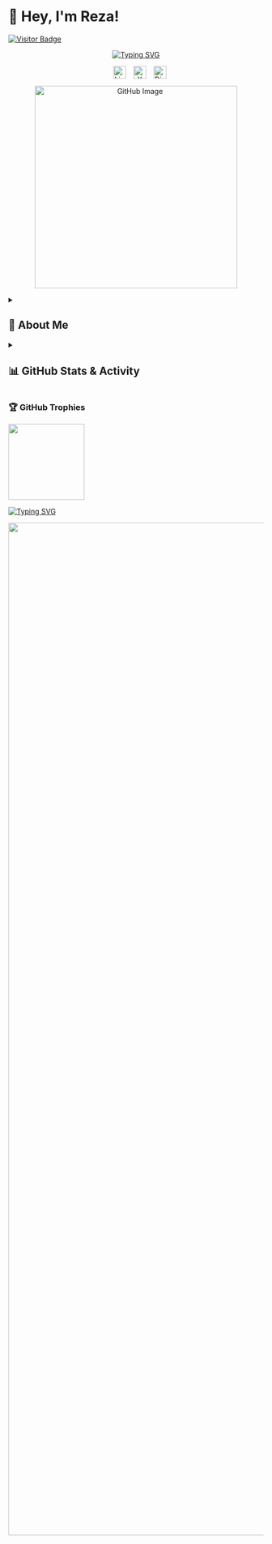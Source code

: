 # 👋 Hey, I'm Reza!  

[![Visitor Badge](https://visitor-badge.laobi.icu/badge?page_id=reza-nzri.reza-nzri)](https://github.com/reza-nzri) 

<p align="center">
  <a href="https://git.io/typing-svg"><img src="https://readme-typing-svg.demolab.com?font=Fira+Code&weight=900&size=22&duration=4700&pause=1200&color=F75C7E&center=true&width=550&lines=%F0%9F%A4%96+AI%2C+Data+Science+%26+Tech+Enthusiast+;%F0%9F%92%BB+Full-Stack+Developer++;%F0%9F%8E%A8+Graphic+Designer+%26+UI%2FUX+Specialist;%F0%9F%A7%A0+Always+learning+new+things+" alt="Typing SVG" />
</p>
    
<p align="center" style="display: flex; justify-content: center; gap: 15px;">
  <a href="https://www.linkedin.com/in/reza-nazarii/" style="text-decoration: none; color: inherit;"><img width="25px" alt="LinkedIn" title="LinkedIn" src="https://i.imgur.com/yRpa1dQ.png"/></a>
  <a href="https://x.com/Rza_Nzri" style="text-decoration: none; color: inherit;"><img width="25px" alt="X" title="X" src="https://i.imgur.com/AixJgnm.png"/></a>
  <a href="https://discordapp.com/users/879432591047004180" style="text-decoration: none; color: inherit;"><img width="25px" alt="Discord" title="Discord" src="https://i.imgur.com/OViZO8J.png"/></a>
</p>

<p align="center"><img src="https://github.com/user-attachments/assets/28a47a6d-794e-4120-b68c-8a1d205f6f7c" alt="GitHub Image" width="400"></p>

<details>
  <summary><h2><b>👤 About Me</b></h2></summary>

I'm a passionate **​​​​​​​B. Sc. student in Data Science, AI und Intelligente Systeme (DAISY)** at HSD from **NRW, Germany**. I thrive on **solving real-world problems** using **artificial intelligence, data analytics, and automation**.  

<details>
  <summary><h3>🌟 <b>Founder of <a href="https://github.com/SapiensData">SapiensData</a></b></h3></summary>

🔹 **[](https://github.com/)** is an **open-source-driven platform** that processes, analyzes, and visualizes **various types of data** using **AI-powered insights**.  

### **📊 What Does SapiensData Do?**
SapiensData transforms **raw, chaotic data into structured, meaningful insights** by using **machine learning models and intelligent algorithms**.  

📄 **Data Sources:**  
- **Receipts** (analog & digital)  
- **Financial transactions**  
- **IoT device data**  
- **Daily life activities & behavioral patterns**  

🔍 **Mission:** Turning **raw data into wisdom**—hence the name **SapiensData** (*from Latin: "Sapiens" = wise*).  

🌍 **Join the Project:** Contribute to **SapiensData** and help build the future of **data intelligence & automation!** 🚀  
</details>

<details>
  <summary><h3>💻 <b>Areas of Expertise & Passion</b></h3></summary>

✔ **Artificial Intelligence & Machine Learning**  
✔ **Full-Stack Development (Frontend & Backend)**  
✔ **Software Development & UI/UX Design**  
✔ **Graphic Design** – Professional in **logo, banner, catalog, and branding materials**   
✔ **Git Workflow (Git Flow) & Open Source Contributions**  
✔ **Data Science & Financial Data Analytics**  
✔ **Automation & Process Optimization**  
</details>

<details>
  <summary><h3>📌 <b>Professional & Career Goals</b></h3></summary>

🔹 Earn a **Master's degree in Data Science & AI**   
🔹 Expand **SapiensData** into a **widely recognized AI-driven platform**  
🔹 Secure **internship opportunities** in **AI, software development, and web technologies**  
🔹 Develop **intelligent automation tools** for **financial data analysis & IoT analytics**  
🔹 Continue **contributing to open-source projects** and **mentoring fellow developers**  
</details>

<details>
  <summary><h3>🧑‍💻 <b>Skills</b></h3></summary>
  <div style="background-color: #f0f0f0; padding: 10px; border-radius: 5px;"><b>ℹ️ Info:</b> This is just a selection of my Skills. There are some to many more!</div>
<table width="100%"><tr><td valign="top" width="33%">
  
### **Frontend**  
<div align="center">  
  <img alt="JavaScript" src="https://img.shields.io/badge/JavaScript-F7DF1E.svg?logo=javascript&logoColor=black">
  <img alt="TypeScript" src="https://img.shields.io/badge/TypeScript-007ACC.svg?logo=typescript&logoColor=white">
  <img alt="HTML" src="https://img.shields.io/badge/HTML-E34F26.svg?logo=html5&logoColor=white">
  <img alt="CSS" src="https://img.shields.io/badge/CSS-1572B6.svg?logo=css3&logoColor=white">
  <img alt="Bootstrap" src="https://img.shields.io/badge/Bootstrap-7952B3.svg?logo=bootstrap&logoColor=white">
  <img alt="TailwindCSS" src="https://img.shields.io/badge/TailwindCSS-06B6D4.svg?logo=tailwindcss&logoColor=white">
  <img alt="Sass" src="https://img.shields.io/badge/Sass-CC6699.svg?logo=sass&logoColor=white">
  <img alt="Adobe Photoshop" src="https://img.shields.io/badge/Photoshop-31A8FF.svg?logo=adobe-photoshop&logoColor=white">
  <img alt="Adobe Illustrator" src="https://img.shields.io/badge/Illustrator-FF9A00.svg?logo=adobe-illustrator&logoColor=white">
  <img alt="Adobe Premiere Pro" src="https://img.shields.io/badge/Premiere%20Pro-9999FF.svg?logo=adobe-premiere-pro&logoColor=white">
  <img alt="Adobe After Effects" src="https://img.shields.io/badge/After%20Effects-9999FF.svg?logo=adobe-after-effects&logoColor=white">
  <img alt="Figma" src="https://img.shields.io/badge/Figma-F24E1E.svg?logo=figma&logoColor=white">
</div></td><td valign="top" width="33%">

### **Backend**  
<div align="center">  
  <img alt="C" src="https://img.shields.io/badge/C-03599C.svg?logo=c&logoColor=white">
  <img alt="C#" src="https://custom-icon-badges.demolab.com/badge/C%23-68217A.svg?logo=cs2&logoColor=white">
  <img alt="REST API" src="https://img.shields.io/badge/REST%20API-025E8C.svg?logo=api&logoColor=white">
  <img alt="Python" src="https://img.shields.io/badge/Python-14354C.svg?logo=python&logoColor=white">
  <img alt="PHP" src="https://img.shields.io/badge/PHP-777BB4.svg?logo=php&logoColor=white">
  <img alt="Node.js" src="https://img.shields.io/badge/Node.js-43853D.svg?logo=node.js&logoColor=white">
  <img alt="WPF" src="https://img.shields.io/badge/WPF-512BD4.svg?logo=windows&logoColor=white">
</div></td><td valign="top" width="33%">

### **DevOps & Scripting**  
<div align="center">  
  <img alt="Bash" src="https://img.shields.io/badge/Bash-121011.svg?logo=gnu-bash&logoColor=white">
  <img alt="Linux" src="https://img.shields.io/badge/Linux-FCC624?logo=linux&logoColor=black">
  <img alt="Windows" src="https://img.shields.io/badge/Windows-0078D6.svg?logo=windows&logoColor=white">
  <img alt="Git" src="https://img.shields.io/badge/Git-F05032.svg?logo=git&logoColor=white">
  <img alt="GitFlow" src="https://img.shields.io/badge/GitFlow-F05032.svg?logo=git&logoColor=white">
  <img alt="WSL" src="https://img.shields.io/badge/WSL-4D4D4D.svg?logo=linux&logoColor=white">
  <img alt="Android" src="https://img.shields.io/badge/Android-3DDC84.svg?logo=android&logoColor=white">
  <img alt="iOS" src="https://img.shields.io/badge/iOS-000000.svg?logo=apple&logoColor=white">
  <img alt="MS SQL Server" src="https://img.shields.io/badge/MS%20SQL%20Server-CC2927.svg?logo=microsoftsqlserver&logoColor=white">
  <img alt="AWS" src="https://img.shields.io/badge/AWS-232F3E.svg?logo=amazon-aws&logoColor=white">
  <img alt="Google Cloud" src="https://img.shields.io/badge/Google%20Cloud-4285F4.svg?logo=google-cloud&logoColor=white">
  <img alt="Azure" src="https://img.shields.io/badge/Azure-0078D4.svg?logo=microsoft-azure&logoColor=white">
  <img alt="WordPress" src="https://img.shields.io/badge/WordPress-21759B.svg?logo=wordpress&logoColor=white">
</div></td></tr></table>  

<table width="100%"><tr><td valign="top" width="33%">

### **Markup & Styling**  
<div align="center">  
  <img alt="Markdown" src="https://img.shields.io/badge/Markdown-000000.svg?logo=markdown&logoColor=white">
  <img alt="LaTeX" src="https://img.shields.io/badge/LaTeX-008080.svg?logo=LaTeX&logoColor=white">
  <img alt="YAML" src="https://img.shields.io/badge/YAML-000000.svg?logo=yaml&logoColor=white">
  <img alt="JSON" src="https://img.shields.io/badge/JSON-000000.svg?logo=json&logoColor=white">
</div></td><td valign="top" width="35%">

### **Libraries & Frameworks**  
<div align="center">  
  <img alt="React" src="https://img.shields.io/badge/React-20232A.svg?logo=react&logoColor=61DAFB">
  <img alt="Vue.js" src="https://img.shields.io/badge/Vue.js-4FC08D.svg?logo=vue.js&logoColor=white">
  <img alt=".NET EF Core" src="https://img.shields.io/badge/.NET%20EF%20Core-512BD4.svg?logo=dotnet&logoColor=white">
  <img alt="TensorFlow" src="https://img.shields.io/badge/TensorFlow-FF6F00.svg?logo=tensorflow&logoColor=white">
  <img alt="Pandas" src="https://img.shields.io/badge/Pandas-150458.svg?logo=pandas&logoColor=white">
  <img alt="NumPy" src="https://img.shields.io/badge/NumPy-013243.svg?logo=numpy&logoColor=white">
  <img alt="Angular" src="https://img.shields.io/badge/Angular-DD0031.svg?logo=angular&logoColor=white">
  <img alt="Next.js" src="https://img.shields.io/badge/Next.js-000000.svg?logo=nextdotjs&logoColor=white">
  <img alt="Flask" src="https://img.shields.io/badge/Flask-000000.svg?logo=flask&logoColor=white">
  <img alt="OpenCV" src="https://img.shields.io/badge/OpenCV-5C3EE8.svg?logo=opencv&logoColor=white">
  <img alt="Keras" src="https://img.shields.io/badge/Keras-D00000.svg?logo=keras&logoColor=white">
</div></td><td valign="top" width="33%">

### **Databases**  
<div align="center">  
  <img alt="MongoDB" src="https://img.shields.io/badge/MongoDB-47A248.svg?logo=mongodb&logoColor=white">
  <img alt="SQL" src="https://custom-icon-badges.demolab.com/badge/SQL-025E8C.svg?logo=database&logoColor=white">
  <img alt="MySQL" src="https://img.shields.io/badge/MySQL-4479A1.svg?logo=mysql&logoColor=white">
  <img alt="T-SQL" src="https://img.shields.io/badge/TSQL-CC2927.svg?logo=microsoftsqlserver&logoColor=white">
  <img alt="MariaDB" src="https://img.shields.io/badge/MariaDB-003545.svg?logo=mariadb&logoColor=white">
</div></td></tr></table>  

<table width="100%"><tr><td valign="top" width="33%">
  
### **Software & Tools**  
<div align="center">  
  <img alt="GitHub" src="https://img.shields.io/badge/GitHub-181717.svg?logo=github&logoColor=white">
  <img alt="GitLab" src="https://img.shields.io/badge/GitLab-FC6D26.svg?logo=gitlab&logoColor=white">
  <img alt="Notion" src="https://img.shields.io/badge/Notion-000000.svg?logo=notion&logoColor=white">
  <img alt="OBS Studio" src="https://img.shields.io/badge/OBS%20Studio-302E31.svg?logo=obsstudio&logoColor=white">
  <img alt="Bitwarden" src="https://img.shields.io/badge/Bitwarden-175DDC.svg?logo=bitwarden&logoColor=white">
  <img alt="MS Office" src="https://img.shields.io/badge/MS%20Office-D83B01.svg?logo=microsoft-office&logoColor=white">
  <img alt="Docker" src="https://img.shields.io/badge/Docker-2496ED.svg?logo=docker&logoColor=white">
  <img alt="Excel" src="https://img.shields.io/badge/Excel-217346.svg?logo=microsoft-excel&logoColor=white">
  <img alt="Word" src="https://img.shields.io/badge/Word-2B579A.svg?logo=microsoft-word&logoColor=white">
  <img alt="PowerPoint" src="https://img.shields.io/badge/PowerPoint-B7472A.svg?logo=microsoft-powerpoint&logoColor=white">
  <img alt="Discord" src="https://img.shields.io/badge/Discord-5865F2.svg?logo=discord&logoColor=white">
  <img alt="Arduino" src="https://img.shields.io/badge/Arduino-00979D.svg?logo=arduino&logoColor=white">
  <img alt="ESP32" src="https://img.shields.io/badge/ESP32-000000.svg?logo=esp32&logoColor=white">
</div></td><td valign="top" width="33%">

### **IDEs & Development Environments**  
<div align="center">  
  <img alt="VS Code" src="https://img.shields.io/badge/VS%20Code-007ACC.svg?logo=visual-studio-code&logoColor=white">
  <img alt="Visual Studio" src="https://img.shields.io/badge/Visual%20Studio-5C2D91.svg?logo=visual-studio&logoColor=white">
  <img alt="PyCharm" src="https://img.shields.io/badge/PyCharm-000000.svg?logo=pycharm&logoColor=white">
</div></td></tr></table>
  
<table width="100%"><tr><td valign="top" width="100%">
  
### 🏆 **Skills & Soft Skills**  
<div align="center">  
  <img alt="Graphic Design" src="https://img.shields.io/badge/🎨Graphic_Design-FF69B4.svg">
  <img alt="Electrical Engineering" src="https://img.shields.io/badge/⚡Electrical_Engineering-FFA500.svg">
  <img alt="IoT" src="https://img.shields.io/badge/📡IoT-008080.svg">
  <img alt="Time Management" src="https://img.shields.io/badge/⏳Time_Management-007ACC.svg">
  <img alt="Teaching & Tutoring" src="https://img.shields.io/badge/📚Teaching_&_Tutoring-FFD700.svg">
  <img alt="Creativity" src="https://img.shields.io/badge/💡Creativity-DC143C.svg">
  <img alt="Communication" src="https://img.shields.io/badge/🗣️Communication-1E90FF.svg">
  <img alt="Research" src="https://img.shields.io/badge/🔍Research-4682B4.svg">
  <img alt="Project Management" src="https://img.shields.io/badge/📋Project_Management-228B22.svg">
  <img alt="Leadership" src="https://img.shields.io/badge/👑Leadership-8A2BE2.svg">
  <img alt="Teamwork" src="https://img.shields.io/badge/🤝Teamwork-20B2AA.svg">
  <img alt="Philosophy & Logic" src="https://img.shields.io/badge/🧠Philosophy_&_Logic-800000.svg">
  <img alt="Interest in Self-Development" src="https://img.shields.io/badge/📖Self_Development-FF4500.svg">
  <img alt="Analytical Skills" src="https://img.shields.io/badge/📊Analytical_Skills-8B0000.svg">
  <img alt="Ability to Work Independently" src="https://img.shields.io/badge/🛠️Independent_Work-2F4F4F.svg">
  <img alt="Studying Abroad" src="https://img.shields.io/badge/🌍Studying_Abroad-8A2BE2.svg">
  <img alt="Cultural Awareness" src="https://img.shields.io/badge/🌏Cultural_Awareness-FF69B4.svg">
  <img alt="Work Ethic" src="https://img.shields.io/badge/💼Work_Ethic-556B2F.svg">
  <img alt="Flexibility" src="https://img.shields.io/badge/🔄Flexibility-00CED1.svg">
  <img alt="Volunteering" src="https://img.shields.io/badge/🤲Volunteering-32CD32.svg">
</div></td></tr></table>
</details>
  
<details>
<summary><h3>🤝 <b>Networking & Collaboration</b></h3></summary>
  
📢 **I love exchanging ideas and collaborating** with **like-minded professionals**! Whether it's over **coffee, a walk, or a virtual meeting**, I'm always open to discussions about:  

💡 **AI & Data Science**  
💻 **Software Development**  
🚀 **Open-Source & GitHub Projects**  
🎨 **UI/UX & Product Design**   
</details>
</details>

<details> 
  <summary><h2>📊 GitHub Stats & Activity</h2></summary>
  
  <p align="center">
  <span><img src="https://github-readme-stats.vercel.app/api?username=reza-nzri&show_icons=true&theme=radical&count_private=true&hide_border=false" height="150" /></span>
  <span><img src="https://github-readme-stats.vercel.app/api/top-langs/?username=reza-nzri&theme=radical&hide_border=false&layout=compact" height="150" /></span>
  </p>

  <b>Note:</b> Top languages is only a metric of the languages my public code consists of and doesn't reflect experience or skill level.
  <a href="https://github.com/ashutosh00710/github-readme-activity-graph"><img alt="Activity Graph" src="https://github-readme-activity-graph.vercel.app/graph/?username=reza-nzri&bg_color=1F222E&color=F8D866&line=F85D7F&point=FFFFFF&hide_border=true" /></a>
</details>

### 🏆 GitHub Trophies

<div align="left"><img src="https://github-profile-trophy.vercel.app/?username=reza-nzri&theme=onedark&no-frame=true&column=-1" height="150" /></div>

<a href="https://git.io/typing-svg"><img src="https://readme-typing-svg.herokuapp.com?font=Fira+Code&size=21&duration=3900&pause=1600&color=F75C7E&width=1000&lines=%F0%9F%94%97+Got+an+idea+or+project%3F+Let%E2%80%99s+connect!+%F0%9F%9A%80++;%F0%9F%93%8C+Let%E2%80%99s+build+something+amazing+together!+%F0%9F%9A%80+;%F0%9F%93%A7+Reach+out+anytime+for+networking%2C+projects%2C+or+just+a+chat!+%F0%9F%98%8A" alt="Typing SVG" /></a>

<p align="center"><img src="https://capsule-render.vercel.app/api?type=waving&color=gradient&height=60&section=footer" width="2000"/></p>
